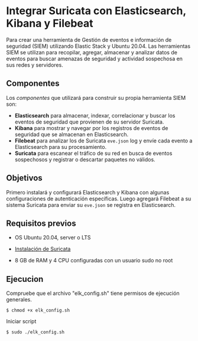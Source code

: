 # Integrar Suricata con Elasticsearch, Kibana y Filebeat

Para crear una herramienta de Gestión de eventos e información de seguridad (SIEM) utilizando Elastic Stack y Ubuntu 20.04. Las herramientas SIEM se utilizan para recopilar, agregar, almacenar y analizar datos de eventos para buscar amenazas de seguridad y actividad sospechosa en sus redes y servidores.

## Componentes

Los *componentes* que utilizará para construir su propia herramienta SIEM son:

* **Elasticsearch** para almacenar, indexar, correlacionar y buscar los eventos de seguridad que provienen de su servidor Suricata.
* **Kibana** para mostrar y navegar por los registros de eventos de seguridad que se almacenan en Elasticsearch.
* **Filebeat** para analizar los de Suricata `eve.json` log y envíe cada evento a Elasticsearch para su procesamiento.
* **Suricata** para escanear el tráfico de su red en busca de eventos sospechosos y registrar o descartar paquetes no válidos.

## Objetivos

Primero instalará y configurará Elasticsearch y Kibana con algunas configuraciones de autenticación específicas. Luego agregará Filebeat a su sistema Suricata para enviar su `eve.json` se registra en Elasticsearch.

## Requisitos previos
* OS Ubuntu 20.04, server o LTS

* [Instalación de Suricata](../Suricata/Suricata.md)

* 8 GB de RAM y 4 CPU configuradas con un usuario sudo no root

## Ejecucion

Compruebe que el archivo "elk_config.sh" tiene permisos de ejecución generales.
```
$ chmod +x elk_config.sh
```

Iniciar script
```
$ sudo ./elk_config.sh
```
